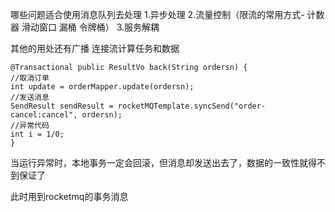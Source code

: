 哪些问题适合使用消息队列去处理
1.异步处理
2.流量控制（限流的常用方式- 计数器 滑动窗口 漏桶 令牌桶）
3.服务解耦

其他的用处还有广播 连接流计算任务和数据



```
@Transactional public ResultVo back(String ordersn) { 
//取消订单 
int update = orderMapper.update(ordersn); 
//发送消息 
SendResult sendResult = rocketMQTemplate.syncSend("order-cancel:cancel", ordersn); 
//异常代码
int i = 1/0;
}

```
当运行异常时，本地事务一定会回滚，但消息却发送出去了，数据的一致性就得不到保证了

此时用到rocketmq的事务消息
